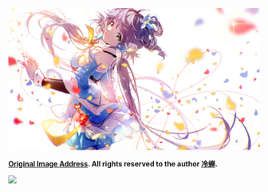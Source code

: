 ![冷蝉-洛天依](./cover.jpg)

**[Original Image Address](https://www.pixiv.net/en/artworks/82924488). All rights reserved to the author [冷蝉](https://www.pixiv.net/en/users/5042278).**

<!-- <p align="center"><img src="https://github-profile-trophy.vercel.app/?username=AkatQuas&&row=2&column=3&margin-w=5&margin-h=5&no-bg=false&no-frame=true&title=MultiLanguage,Stars,Followers,Repositories,Issue,PullRequest" alt="Profile trophy" /></p> -->

![](https://github-profile-summary-cards.vercel.app/api/cards/profile-details?username=AkatQuas&theme=github)

<!--

This README is inspired by these awesome people:

[Will 保哥](https://github.com/doggy8088/doggy8088)

[Axetroy](https://github.com/axetroy/axetroy)

[木子](https://github.com/muzi502/muzi502)

[cexll](https://github.com/cexll)

-->
